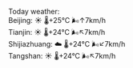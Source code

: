 Today weather:  
Beijing: ☀️ 🌡️+25°C 🌬️↑7km/h  
Tianjin: ☀️ 🌡️+24°C 🌬️↖7km/h  
Shijiazhuang: ☁️ 🌡️+24°C 🌬️↙7km/h  
Tangshan: ☀️ 🌡️+24°C 🌬️↖7km/h  

